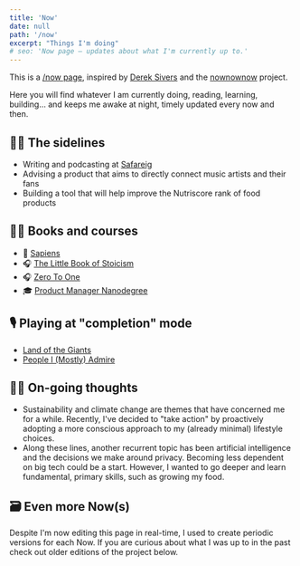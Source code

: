 ```yaml
---
title: 'Now'
date: null
path: '/now'
excerpt: "Things I'm doing"
# seo: 'Now page — updates about what I'm currently up to.'
---
```


This is a [/now page](https://nownownow.com/p/YAnl), inspired by [Derek Sivers](https://sivers.org) and the [nownownow](https://nownownow.com) project.

Here you will find whatever I am currently doing, reading, learning, building... and keeps me awake at night, timely updated every now and then.

## 👨‍🔧 The sidelines

- Writing and podcasting at [Safareig](https://www.safareig.fm)
- Advising a product that aims to directly connect music artists and their fans
- Building a tool that will help improve the Nutriscore rank of food products

## 👨‍🎓 Books and courses

- 📖 [Sapiens](/blog/2021/sapiens)
- 🎧 [The Little Book of Stoicism](/blog/2021/little-book-stoicism)
- 🎧 [Zero To One](/blog/2021/zero-to-one)
- 🎓 [Product Manager Nanodegree](https://www.udacity.com/course/product-manager-nanodegree--nd036)

## 🎙 Playing at "completion" mode

- [Land of the Giants](https://podcasts.apple.com/es/podcast/land-of-the-giants/id1465767420)
- [People I (Mostly) Admire](https://podcasts.apple.com/es/podcast/people-i-mostly-admire/id1525936566)

## 👨‍🔬 On-going thoughts

- Sustainability and climate change are themes that have concerned me for a while. Recently, I've decided to "take action" by proactively adopting a more conscious approach to my (already minimal) lifestyle choices.
- Along these lines, another recurrent topic has been artificial intelligence and the decisions we make around privacy. Becoming less dependent on big tech could be a start. However, I wanted to go deeper and learn fundamental, primary skills, such as growing my food.

## 🗃 Even more Now(s)

Despite I'm now editing this page in real-time, I used to create periodic versions for each Now. If you are curious about what I was up to in the past check out older editions of the project below.
